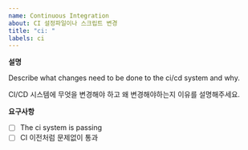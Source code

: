 ```yaml
---
name: Continuous Integration
about: CI 설정파일이나 스크립트 변경
title: "ci: "
labels: ci
---
```


**설명**

Describe what changes need to be done to the ci/cd system and why.

CI/CD 시스템에 무엇을 변경해야 하고 왜 변경해야하는지 이유를 설명해주세요.

**요구사항**

- [ ] The ci system is passing
- [ ] CI 이전처럼 문제없이 통과
